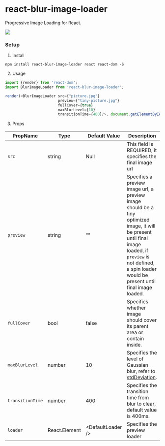 # react-blur-image-loader

Progressive Image Loading for React.

![](https://cdn.rawgit.com/MarkoCen/react-blur-image-loader/3cf93750/samples/1.gif)

### Setup
1. Install
```
npm install react-blur-image-loader react react-dom -S
```
2. Usage

```javascript
import {render} from 'react-dom';
import BlurImageLoader from 'react-blur-image-loader';

render(<BlurImageLoader src={"picture.jpg"} 
                        preview={"tiny-picture.jpg"} 
                        fullCover={true}
                        maxBlurLevel={10}
                        transitionTime={400}/>, document.getElementById("root"));
```
3. Props

PropName | Type | Default Value | Description
--- | --- | --- | ---
`src` | string | Null | This field is REQUIRED, it specifies the final image url
`preview` | string | "" | Specifies a preview image url, a preview image should be a tiny optimized image, it will be present until final image loaded, if `preview` is not defined, a spin loader would be present until final image loaded.
`fullCover` | bool | false | Specifies whether image should cover its parent area or contain inside.
`maxBlurLevel` | number | 10 | Specifies the level of Gaussian blur, refer to [stdDeviation](https://developer.mozilla.org/en-US/docs/Web/SVG/Attribute/stdDeviation). 
`transitionTime` | number | 400 | Specifies the transition time from blur to clear, default value is 400ms.
`loader` | React.Element | &lt;DefaultLoader /> | Specifies the preview loader
